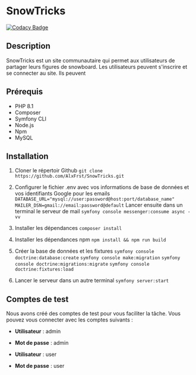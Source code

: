 # SnowTricks

[![Codacy Badge](https://app.codacy.com/project/badge/Grade/5c74b7abd7db494cb0b2191f9ec70381)](https://app.codacy.com/gh/AlxFrst/SnowTricks/dashboard?utm_source=gh&utm_medium=referral&utm_content=&utm_campaign=Badge_grade)

## Description
SnowTricks est un site communautaire qui permet aux utilisateurs de partager leurs figures de snowboard. Les utilisateurs peuvent s'inscrire et se connecter au site. Ils peuvent

## Prérequis
-  PHP 8.1
-  Composer
-  Symfony CLI
-  Node.js
-  Npm
-  MySQL

## Installation
1. Cloner le répertoir Github
```git clone https://github.com/AlxFrst/SnowTricks.git```

2. Configurer le fichier .env avec vos informations de base de données et vos identifiants Google pour les emails
```DATABASE_URL="mysql://user:password@host:port/database_name"```
```MAILER_DSN=gmail://email:password@default```
Lancer ensuite dans un terminal le serveur de mail
```symfony console messenger:consume async -vv```

2. Installer les dépendances
```composer install```

3. Installer les dépendances npm
```npm install && npm run build```

4. Créer la base de données et les fixtures
```symfony console doctrine:database:create```
```symfony console make:migration```
```symfony console doctrine:migrations:migrate```
```symfony console doctrine:fixtures:load```

5. Lancer le serveur dans un autre terminal
```symfony server:start```


## Comptes de test
Nous avons créé des comptes de test pour vous faciliter la tâche. Vous pouvez vous connecter avec les comptes suivants :
-   **Utilisateur** : admin
-   **Mot de passe** : admin

-  **Utilisateur** : user
-   **Mot de passe** : user